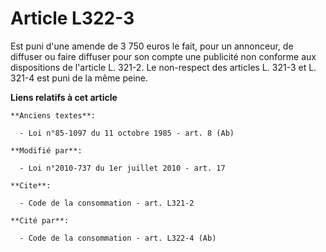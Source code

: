 # Article L322-3

Est puni d'une amende de 3 750 euros le fait, pour un annonceur, de diffuser ou faire diffuser pour son compte une publicité
non conforme aux dispositions de l'article L. 321-2. Le non-respect des articles L. 321-3 et L. 321-4 est puni de la même
peine.

**Liens relatifs à cet article**

	**Anciens textes**:

	  - Loi n°85-1097 du 11 octobre 1985 - art. 8 (Ab)

	**Modifié par**:

	  - Loi n°2010-737 du 1er juillet 2010 - art. 17

	**Cite**:

	  - Code de la consommation - art. L321-2

	**Cité par**:

	  - Code de la consommation - art. L322-4 (Ab)
